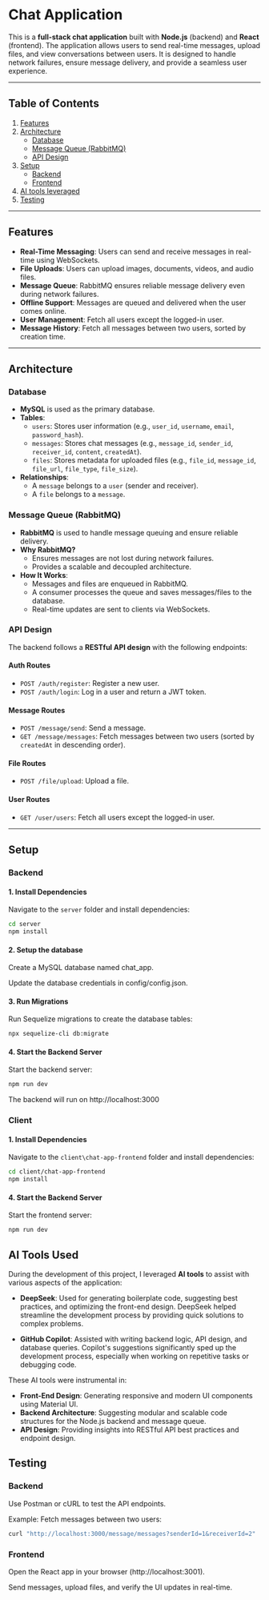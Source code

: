 # Chat Application

This is a **full-stack chat application** built with **Node.js** (backend) and **React** (frontend). The application allows users to send real-time messages, upload files, and view conversations between users. It is designed to handle network failures, ensure message delivery, and provide a seamless user experience.

---

## Table of Contents

1. [Features](#features)
2. [Architecture](#architecture)
   - [Database](#database)
   - [Message Queue (RabbitMQ)](#message-queue-rabbitmq)
   - [API Design](#api-design)
3. [Setup](#setup)
   - [Backend](#backend)
   - [Frontend](#frontend)
4. [AI tools leveraged](#ai-tools-used)
5. [Testing](#testing)

---

## Features

- **Real-Time Messaging**: Users can send and receive messages in real-time using WebSockets.
- **File Uploads**: Users can upload images, documents, videos, and audio files.
- **Message Queue**: RabbitMQ ensures reliable message delivery even during network failures.
- **Offline Support**: Messages are queued and delivered when the user comes online.
- **User Management**: Fetch all users except the logged-in user.
- **Message History**: Fetch all messages between two users, sorted by creation time.

---

## Architecture

### Database
- **MySQL** is used as the primary database.
- **Tables**:
  - `users`: Stores user information (e.g., `user_id`, `username`, `email`, `password_hash`).
  - `messages`: Stores chat messages (e.g., `message_id`, `sender_id`, `receiver_id`, `content`, `createdAt`).
  - `files`: Stores metadata for uploaded files (e.g., `file_id`, `message_id`, `file_url`, `file_type`, `file_size`).
- **Relationships**:
  - A `message` belongs to a `user` (sender and receiver).
  - A `file` belongs to a `message`.

### Message Queue (RabbitMQ)
- **RabbitMQ** is used to handle message queuing and ensure reliable delivery.
- **Why RabbitMQ?**
  - Ensures messages are not lost during network failures.
  - Provides a scalable and decoupled architecture.
- **How It Works**:
  - Messages and files are enqueued in RabbitMQ.
  - A consumer processes the queue and saves messages/files to the database.
  - Real-time updates are sent to clients via WebSockets.

### API Design
The backend follows a **RESTful API design** with the following endpoints:

#### **Auth Routes**
- `POST /auth/register`: Register a new user.
- `POST /auth/login`: Log in a user and return a JWT token.

#### **Message Routes**
- `POST /message/send`: Send a message.
- `GET /message/messages`: Fetch messages between two users (sorted by `createdAt` in descending order).

#### **File Routes**
- `POST /file/upload`: Upload a file.

#### **User Routes**
- `GET /user/users`: Fetch all users except the logged-in user.

---

## Setup

### Backend

#### **1. Install Dependencies**
Navigate to the `server` folder and install dependencies:
```bash
cd server
npm install
```

#### **2. Setup the database**
Create a MySQL database named chat_app.

Update the database credentials in config/config.json.

#### **3. Run Migrations**
Run Sequelize migrations to create the database tables:

```bash
npx sequelize-cli db:migrate
```

#### **4. Start the Backend Server**
Start the backend server:

```bash
npm run dev
```
The backend will run on http://localhost:3000

### Client

#### **1. Install Dependencies**
Navigate to the `client\chat-app-frontend` folder and install dependencies:
```bash
cd client/chat-app-frontend
npm install
```

#### **4. Start the Backend Server**
Start the frontend server:

```bash
npm run dev
```

## AI Tools Used

During the development of this project, I leveraged **AI tools** to assist with various aspects of the application:

- **DeepSeek**: Used for generating boilerplate code, suggesting best practices, and optimizing the front-end design. DeepSeek helped streamline the development process by providing quick solutions to complex problems.
  
- **GitHub Copilot**: Assisted with writing backend logic, API design, and database queries. Copilot's suggestions significantly sped up the development process, especially when working on repetitive tasks or debugging code.

These AI tools were instrumental in:
- **Front-End Design**: Generating responsive and modern UI components using Material UI.
- **Backend Architecture**: Suggesting modular and scalable code structures for the Node.js backend and message queue.
- **API Design**: Providing insights into RESTful API best practices and endpoint design.

## Testing

### Backend
Use Postman or cURL to test the API endpoints.

Example: Fetch messages between two users:

```bash
curl "http://localhost:3000/message/messages?senderId=1&receiverId=2"
```
### Frontend
Open the React app in your browser (http://localhost:3001).

Send messages, upload files, and verify the UI updates in real-time.